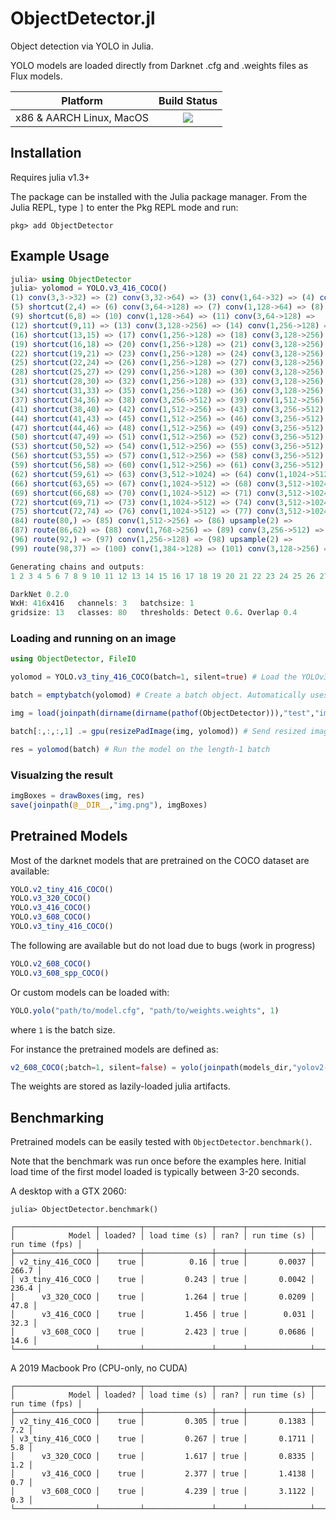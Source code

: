 # ObjectDetector.jl

Object detection via YOLO in Julia.

YOLO models are loaded directly from Darknet .cfg and .weights files as Flux models.


| **Platform**                                                               | **Build Status**                                                                                |
|:-------------------------------------------------------------------------------:|:-----------------------------------------------------------------------------------------------:|
| x86 & AARCH Linux, MacOS | [![][travis-img]][travis-url] |


## Installation

Requires julia v1.3+

The package can be installed with the Julia package manager.
From the Julia REPL, type `]` to enter the Pkg REPL mode and run:

```
pkg> add ObjectDetector
```


## Example Usage

```julia
julia> using ObjectDetector
julia> yolomod = YOLO.v3_416_COCO()
(1) conv(3,3->32) => (2) conv(3,32->64) => (3) conv(1,64->32) => (4) conv(3,32->64) =>
(5) shortcut(2,4) => (6) conv(3,64->128) => (7) conv(1,128->64) => (8) conv(3,64->128) =>
(9) shortcut(6,8) => (10) conv(1,128->64) => (11) conv(3,64->128) =>
(12) shortcut(9,11) => (13) conv(3,128->256) => (14) conv(1,256->128) => (15) conv(3,128->256) =>
(16) shortcut(13,15) => (17) conv(1,256->128) => (18) conv(3,128->256) =>
(19) shortcut(16,18) => (20) conv(1,256->128) => (21) conv(3,128->256) =>
(22) shortcut(19,21) => (23) conv(1,256->128) => (24) conv(3,128->256) =>
(25) shortcut(22,24) => (26) conv(1,256->128) => (27) conv(3,128->256) =>
(28) shortcut(25,27) => (29) conv(1,256->128) => (30) conv(3,128->256) =>
(31) shortcut(28,30) => (32) conv(1,256->128) => (33) conv(3,128->256) =>
(34) shortcut(31,33) => (35) conv(1,256->128) => (36) conv(3,128->256) =>
(37) shortcut(34,36) => (38) conv(3,256->512) => (39) conv(1,512->256) => (40) conv(3,256->512) =>
(41) shortcut(38,40) => (42) conv(1,512->256) => (43) conv(3,256->512) =>
(44) shortcut(41,43) => (45) conv(1,512->256) => (46) conv(3,256->512) =>
(47) shortcut(44,46) => (48) conv(1,512->256) => (49) conv(3,256->512) =>
(50) shortcut(47,49) => (51) conv(1,512->256) => (52) conv(3,256->512) =>
(53) shortcut(50,52) => (54) conv(1,512->256) => (55) conv(3,256->512) =>
(56) shortcut(53,55) => (57) conv(1,512->256) => (58) conv(3,256->512) =>
(59) shortcut(56,58) => (60) conv(1,512->256) => (61) conv(3,256->512) =>
(62) shortcut(59,61) => (63) conv(3,512->1024) => (64) conv(1,1024->512) => (65) conv(3,512->1024) =>
(66) shortcut(63,65) => (67) conv(1,1024->512) => (68) conv(3,512->1024) =>
(69) shortcut(66,68) => (70) conv(1,1024->512) => (71) conv(3,512->1024) =>
(72) shortcut(69,71) => (73) conv(1,1024->512) => (74) conv(3,512->1024) =>
(75) shortcut(72,74) => (76) conv(1,1024->512) => (77) conv(3,512->1024) => (78) conv(1,1024->512) => (79) conv(3,512->1024) => (80) conv(1,1024->512) => (81) conv(3,512->1024) => (82) conv(1,1024->255) => (83) YOLO ||
(84) route(80,) => (85) conv(1,512->256) => (86) upsample(2) =>
(87) route(86,62) => (88) conv(1,768->256) => (89) conv(3,256->512) => (90) conv(1,512->256) => (91) conv(3,256->512) => (92) conv(1,512->256) => (93) conv(3,256->512) => (94) conv(1,512->255) => (95) YOLO ||
(96) route(92,) => (97) conv(1,256->128) => (98) upsample(2) =>
(99) route(98,37) => (100) conv(1,384->128) => (101) conv(3,128->256) => (102) conv(1,256->128) => (103) conv(3,128->256) => (104) conv(1,256->128) => (105) conv(3,128->256) => (106) conv(1,256->255) => (107) YOLO ||

Generating chains and outputs:
1 2 3 4 5 6 7 8 9 10 11 12 13 14 15 16 17 18 19 20 21 22 23 24 25 26 27 28 29 30

DarkNet 0.2.0
WxH: 416x416   channels: 3   batchsize: 1
gridsize: 13   classes: 80   thresholds: Detect 0.6. Overlap 0.4
```

### Loading and running on an image
```julia
using ObjectDetector, FileIO

yolomod = YOLO.v3_tiny_416_COCO(batch=1, silent=true) # Load the YOLOv3-tiny model pretrained on COCO, with a batch size of 1

batch = emptybatch(yolomod) # Create a batch object. Automatically uses the GPU if available

img = load(joinpath(dirname(dirname(pathof(ObjectDetector))),"test","images","dog-cycle-car.png"))

batch[:,:,:,1] .= gpu(resizePadImage(img, yolomod)) # Send resized image to the batch

res = yolomod(batch) # Run the model on the length-1 batch
```

### Visualzing the result
```julia
imgBoxes = drawBoxes(img, res)
save(joinpath(@__DIR__,"img.png"), imgBoxes)
```


## Pretrained Models
Most of the darknet models that are pretrained on the COCO dataset are available:
```julia
YOLO.v2_tiny_416_COCO()
YOLO.v3_320_COCO()
YOLO.v3_416_COCO()
YOLO.v3_608_COCO()
YOLO.v3_tiny_416_COCO()
```
The following are available but do not load due to bugs (work in progress)
```julia
YOLO.v2_608_COCO()
YOLO.v3_608_spp_COCO()
```

Or custom models can be loaded with:
```julia
YOLO.yolo("path/to/model.cfg", "path/to/weights.weights", 1)
```
where `1` is the batch size.

For instance the pretrained models are defined as:
```julia
v2_608_COCO(;batch=1, silent=false) = yolo(joinpath(models_dir,"yolov2-608.cfg"), getArtifact("yolov2-COCO"), batch, silent=silent)
```

The weights are stored as lazily-loaded julia artifacts.

## Benchmarking

Pretrained models can be easily tested with `ObjectDetector.benchmark()`.

Note that the benchmark was run once before the examples here. Initial load time
of the first model loaded is typically between 3-20 seconds.

A desktop with a GTX 2060:
```
julia> ObjectDetector.benchmark()

┌──────────────────┬─────────┬───────────────┬──────┬──────────────┬────────────────┐
│            Model │ loaded? │ load time (s) │ ran? │ run time (s) │ run time (fps) │
├──────────────────┼─────────┼───────────────┼──────┼──────────────┼────────────────┤
│ v2_tiny_416_COCO │    true │          0.16 │ true │       0.0037 │          266.7 │
│ v3_tiny_416_COCO │    true │         0.243 │ true │       0.0042 │          236.4 │
│      v3_320_COCO │    true │         1.264 │ true │       0.0209 │           47.8 │
│      v3_416_COCO │    true │         1.456 │ true │        0.031 │           32.3 │
│      v3_608_COCO │    true │         2.423 │ true │       0.0686 │           14.6 │
└──────────────────┴─────────┴───────────────┴──────┴──────────────┴────────────────┘
```

A 2019 Macbook Pro (CPU-only, no CUDA)
```
┌──────────────────┬─────────┬───────────────┬──────┬──────────────┬────────────────┐
│            Model │ loaded? │ load time (s) │ ran? │ run time (s) │ run time (fps) │
├──────────────────┼─────────┼───────────────┼──────┼──────────────┼────────────────┤
│ v2_tiny_416_COCO │    true │         0.305 │ true │       0.1383 │            7.2 │
│ v3_tiny_416_COCO │    true │         0.267 │ true │       0.1711 │            5.8 │
│      v3_320_COCO │    true │         1.617 │ true │       0.8335 │            1.2 │
│      v3_416_COCO │    true │         2.377 │ true │       1.4138 │            0.7 │
│      v3_608_COCO │    true │         4.239 │ true │       3.1122 │            0.3 │
└──────────────────┴─────────┴───────────────┴──────┴──────────────┴────────────────┘
```


[discourse-tag-url]: https://discourse.julialang.org/tags/yolo

[travis-img]: https://travis-ci.com/ianshmean/ObjectDetector.jl.svg?branch=master
[travis-url]: https://travis-ci.com/ianshmean/ObjectDetector.jl

[codecov-img]: https://codecov.io/gh/ianshmean/ObjectDetector.jl/branch/master/graph/badge.svg
[codecov-url]: https://codecov.io/gh/ianshmean/ObjectDetector.jl

[coveralls-img]: https://coveralls.io/repos/github/ianshmean/ObjectDetector.jl/badge.svg?branch=master
[coveralls-url]: https://coveralls.io/github/ianshmean/ObjectDetector.jl?branch=master

[issues-url]: https://github.com/ianshmean/ObjectDetector.jl/issues
